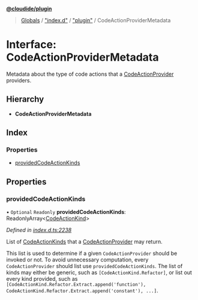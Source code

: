 **[@cloudide/plugin](../README.md)**

> [Globals](../README.md) / ["index.d"](../modules/_index_d_.md) / ["plugin"](../modules/_index_d_._plugin_.md) / CodeActionProviderMetadata

# Interface: CodeActionProviderMetadata

Metadata about the type of code actions that a [CodeActionProvider](#CodeActionProvider) providers.

## Hierarchy

* **CodeActionProviderMetadata**

## Index

### Properties

* [providedCodeActionKinds](_index_d_._plugin_.codeactionprovidermetadata.md#providedcodeactionkinds)

## Properties

### providedCodeActionKinds

• `Optional` `Readonly` **providedCodeActionKinds**: ReadonlyArray\<[CodeActionKind](../classes/_index_d_._plugin_.codeactionkind.md)>

*Defined in [index.d.ts:2238](https://github.com/huaweicloud/cloudide-plugin-api/blob/1ab5ef8/index.d.ts#L2238)*

List of [CodeActionKinds](#CodeActionKind) that a [CodeActionProvider](#CodeActionProvider) may return.

This list is used to determine if a given `CodeActionProvider` should be invoked or not.
To avoid unnecessary computation, every `CodeActionProvider` should list use `providedCodeActionKinds`. The
list of kinds may either be generic, such as `[CodeActionKind.Refactor]`, or list out every kind provided,
such as `[CodeActionKind.Refactor.Extract.append('function'), CodeActionKind.Refactor.Extract.append('constant'), ...]`.
